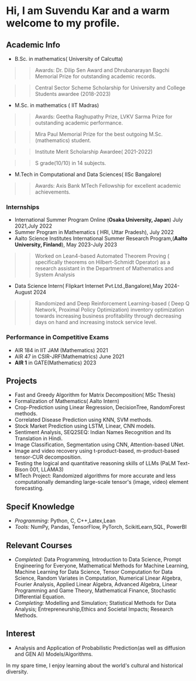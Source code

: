# Hi, I am Suvendu Kar and a warm welcome to my profile.
## Academic Info
- B.Sc. in mathematics( University of Calcutta)
>> Awards: Dr. Dilip Sen Award and Dhrubanarayan Bagchi Memorial Prize for outstanding academic records.

>> Central Sector Scheme Scholarship for University and College Students awardee (2018-2023)
- M.Sc. in mathematics ( IIT Madras)
>>Awards: Geetha Raghupathy Prize, LVKV Sarma Prize for outstanding academic performance.

>>Mira Paul Memorial Prize for the best outgoing M.Sc. (mathematics) student.

>>Institute Merit Scholarship Awardee( 2021-2022)

>>S grade(10/10) in 14 subjects.
- M.Tech in Computational and Data Sciences( IISc Bangalore)
>> Awards: Axis Bank MTech Fellowship for excellent academic achievements.

### Internships
- International Summer Program Online (**Osaka University, Japan**) July 2021,July 2022
- Summer Program in Mathematics ( HRI, Uttar Pradesh), July 2022
- Aalto Science Institutes International Summer Research Program,(**Aalto University, Finland**), May 2023-July 2023
>> Worked on Lean4-based Automated Theorem Proving ( specifically theorems on Hilbert-Schmidt Operator) as a research assistant in the Department of Mathematics and System Analysis
- Data Science Intern( Flipkart Internet Pvt.Ltd.,Bangalore),May 2024-August 2024
>> Randomized and Deep Reinforcement Learning-based ( Deep Q Network, Proximal Policy Optimization) inventory optimization towards increasing business profitability through decreasing days on hand and increasing instock service level.
### Performance in Competitive Exams
- AIR 184 in IIT JAM (Mathematics) 2021
- AIR 47 in CSIR-JRF(Mathematrics) June 2021
- **AIR 1** in GATE(Mathematics) 2023
## Projects
- Fast and Greedy Algorithm for Matrix Decomposition( MSc Thesis)
- Formalization of Mathematics( Aalto Intern)
- Crop-Prediction using Linear Regression, DecisionTree, RandomForest methods.
- Correlated Disease Prediction using KNN, SVM methods.
- Stock Market Prediction using LSTM, Linear, CNN models.
- Sentiment Analysis, SEQ2SEQ: Indian Names Recognition and Its Translation in Hindi.
- Image Classification, Segmentation using CNN, Attention-based UNet.
- Image and video recovery using t-product-based, m-product-based tensor-CUR decomposition.
- Testing the logical and quantitative reasoning skills of LLMs (PaLM Text-Bison 001, LLAMA3) 
- MTech Project: Randomized algorithms for more accurate and less computationally demanding large-scale tensor's (image, video) element forecasting.
## Specif Knowledge
- *Programming:* Python, C, C++,Latex,Lean
- *Tools:* NumPy, Pandas, TensorFlow, PyTorch, ScikitLearn,SQL, PowerBI
## Relevant Courses
- *Completed:* Data Programming, Introduction to Data Science, Prompt Engineering for Everyone, Mathematical Methods for Machine Learning, Machine Learning for Data Science, Tensor Computation for Data Science, Random Variates in Computation, Numerical Linear Algebra,  Fourier Analysis, Applied Linear Algebra, Advanced Algebra, Linear Programming and Game Theory, Mathematical Finance, Stochastic Differential Equation.
- *Completing:* Modelling and Simulation; Statistical Methods for Data Analysis; Entrepreneurship,Ethics and Societal Impacts; Research Methods.
## Interest
- Analysis and Application of Probabilistic Prediction(as well as diffusion and GEN AI) Models/Algorithms.

  
In my spare time, I enjoy learning about the world's cultural and historical diversity.

